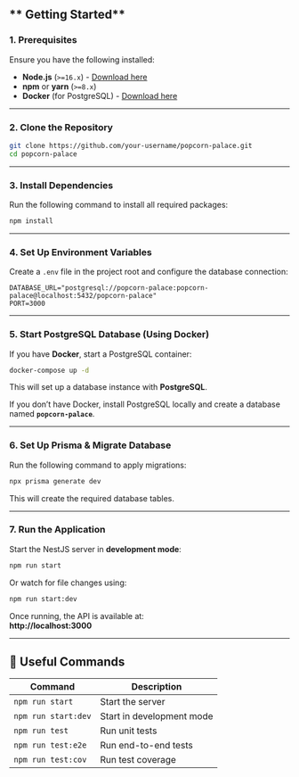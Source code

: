 ## ** Getting Started**

### **1. Prerequisites**

Ensure you have the following installed:

- **Node.js** (`>=16.x`) - [Download here](https://nodejs.org/)
- **npm** or **yarn** (`>=8.x`)
- **Docker** (for PostgreSQL) - [Download here](https://www.docker.com/)

---

### **2. Clone the Repository**

```sh
git clone https://github.com/your-username/popcorn-palace.git
cd popcorn-palace
```

---

### **3. Install Dependencies**

Run the following command to install all required packages:

```sh
npm install
```

---

### **4. Set Up Environment Variables**

Create a `.env` file in the project root and configure the database connection:

```env
DATABASE_URL="postgresql://popcorn-palace:popcorn-palace@localhost:5432/popcorn-palace"
PORT=3000
```

---

### **5. Start PostgreSQL Database (Using Docker)**

If you have **Docker**, start a PostgreSQL container:

```sh
docker-compose up -d
```

This will set up a database instance with **PostgreSQL**.

If you don’t have Docker, install PostgreSQL locally and create a database named **`popcorn-palace`**.

---

### **6. Set Up Prisma & Migrate Database**

Run the following command to apply migrations:

```sh
npx prisma generate dev
```

This will create the required database tables.

---

### **7. Run the Application**

Start the NestJS server in **development mode**:

```sh
npm run start
```

Or watch for file changes using:

```sh
npm run start:dev
```

Once running, the API is available at:  
 **http://localhost:3000**

---

## **🔧 Useful Commands**

| Command             | Description               |
| ------------------- | ------------------------- |
| `npm run start`     | Start the server          |
| `npm run start:dev` | Start in development mode |
| `npm run test`      | Run unit tests            |
| `npm run test:e2e`  | Run end-to-end tests      |
| `npm run test:cov`  | Run test coverage         |
